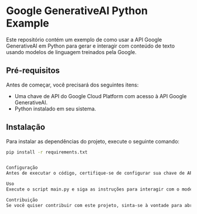 # Google GenerativeAI Python Example

Este repositório contém um exemplo de como usar a API Google GenerativeAI em Python para gerar e interagir com conteúdo de texto usando modelos de linguagem treinados pela Google.

## Pré-requisitos

Antes de começar, você precisará dos seguintes itens:
- Uma chave de API do Google Cloud Platform com acesso à API Google GenerativeAI.
- Python instalado em seu sistema.

## Instalação

Para instalar as dependências do projeto, execute o seguinte comando:

```bash
pip install -r requirements.txt


Configuração
Antes de executar o código, certifique-se de configurar sua chave de API do Google Cloud Platform. Você pode fazer isso editando o arquivo main.py e substituindo GOOGLE_API_KEY pela sua chave.

Uso
Execute o script main.py e siga as instruções para interagir com o modelo de linguagem. Você poderá gerar conteúdo de texto com base em um prompt inicial e, em seguida, iniciar uma conversa com o modelo.

Contribuição
Se você quiser contribuir com este projeto, sinta-se à vontade para abrir uma Issue ou enviar um Pull Request. Toda contribuição é bem-vinda!

